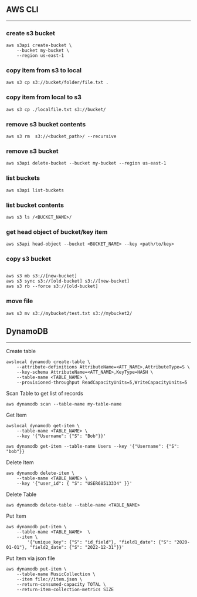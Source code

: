 ## AWS CLI 
---

### create s3 bucket  

```
aws s3api create-bucket \
    --bucket my-bucket \
    --region us-east-1
```

### copy item from s3 to local

`aws s3 cp s3://bucket/folder/file.txt .`

### copy item from local to s3  

`aws s3 cp ./localfile.txt s3://bucket/`

### remove s3 bucket contents

`aws s3 rm  s3://<bucket_path>/ --recursive`

### remove s3 bucket 

`aws s3api delete-bucket --bucket my-bucket --region us-east-1`

### list buckets  

`aws s3api list-buckets`

### list bucket contents

`aws s3 ls /<BUCKET_NAME>/`

### get head object of bucket/key item  

`aws s3api head-object --bucket <BUCKET_NAME> --key <path/to/key>`


### copy s3 bucket  

```  

aws s3 mb s3://[new-bucket]
aws s3 sync s3://[old-bucket] s3://[new-bucket]
aws s3 rb --force s3://[old-bucket]  

```

### move file  
```
aws s3 mv s3://mybucket/test.txt s3://mybucket2/  
``` 

## DynamoDB 
---
Create table

```
awslocal dynamodb create-table \
    --attribute-definitions AttributeName=<ATT_NAME>,AttributeType=S \
    --key-schema AttributeName=<ATT_NAME>,KeyType=HASH \
    --table-name <TABLE_NAME> \
    --provisioned-throughput ReadCapacityUnits=5,WriteCapacityUnits=5
```

Scan Table to get list of records

`aws dynamodb scan --table-name my-table-name`


Get Item

```
awslocal dynamodb get-item \
    --table-name <TABLE_NAME> \
    --key '{"Username": {"S": "Bob"}}'
```

`aws dynamodb get-item --table-name Users --key '{"Username": {"S": "bob"}}`


Delete Item

```
aws dynamodb delete-item \
    --table-name <TABLE_NAME> \
    --key '{"user_id": { "S": "USER68513334" }}'

```

Delete Table

`aws dynamodb delete-table --table-name <TABLE_NAME>`

Put Item 
```  
aws dynamodb put-item \
    --table-name <TABLE_NAME>  \
    --item \
        '{"unique_key": {"S": "id_field"}, "field1_date": {"S": "2020-01-01"}, "field2_date": {"S": "2022-12-31"}}'
```

Put Item via json file

```
aws dynamodb put-item \
    --table-name MusicCollection \
    --item file://item.json \
    --return-consumed-capacity TOTAL \
    --return-item-collection-metrics SIZE

```
